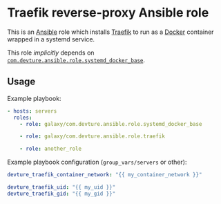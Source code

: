 # Traefik reverse-proxy Ansible role

This is an [Ansible](https://www.ansible.com/) role which installs [Traefik](https://traefik.io/) to run as a [Docker](https://www.docker.com/) container wrapped in a systemd service.

This role *implicitly* depends on [`com.devture.ansible.role.systemd_docker_base`](https://github.com/devture/com.devture.ansible.role.systemd_docker_base).

## Usage

Example playbook:

```yaml
- hosts: servers
  roles:
    - role: galaxy/com.devture.ansible.role.systemd_docker_base

    - role: galaxy/com.devture.ansible.role.traefik

    - role: another_role
```

Example playbook configuration (`group_vars/servers` or other):

```yaml
devture_traefik_container_network: "{{ my_container_network }}"

devture_traefik_uid: "{{ my_uid }}"
devture_traefik_gid: "{{ my_gid }}"
```
